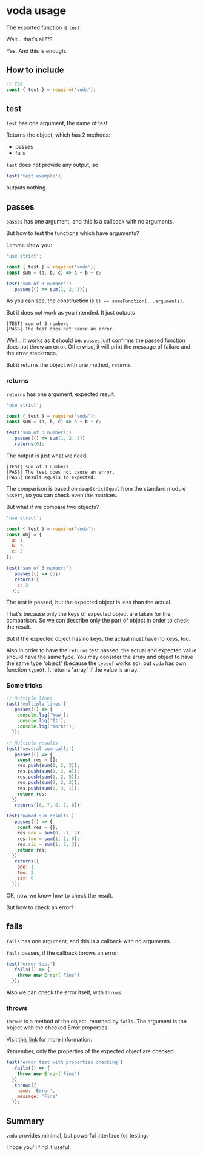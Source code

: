 # voda usage

The exported function is `test`.

Wait... that's all???


Yes. And this is enough.

## How to include

```javascript
// ES6
const { test } = require('voda');
```

## test

`test` has one argument, the name of test.

Returns the object, which has 2 methods:

* passes
* fails

`test` does not provide any output, so

```javascript
test('test example');
```

outputs nothing.

## passes

`passes` has one argument, and this is a callback
with no arguments.

But how to test the functions which have arguments?

Lemme show you:

```javascript
'use strict';

const { test } = require('voda');
const sum = (a, b, c) => a + b + c;

test('sum of 3 numbers')
  .passes(() => sum(1, 2, 3));
```

As you can see, the construction is
`() => someFunction(...arguments)`.

But it does not work as you intended. It just outputs

```
|TEST| sum of 3 numbers
|PASS| The test does not cause an error.
```

Well... it works as it should be. `passes` just confirms
the passed function does not throw an error.
Otherwise, it will print the message of failure and the
error stacktrace.

But it returns the object with one method, `returns`.

### returns

`returns` has one argument, expected result.

```javascript
'use strict';

const { test } = require('voda');
const sum = (a, b, c) => a + b + c;

test('sum of 3 numbers')
  .passes(() => sum(1, 2, 3))
  .returns(6);
```

The output is just what we need:

```
|TEST| sum of 3 numbers
|PASS| The test does not cause an error.
|PASS| Result equals to expected.
```

The comparison is based on `deepStrictEqual` from the
standard module `assert`, so you can check even the matrices.

But what if we compare two objects?

```javascript
'use strict';

const { test } = require('voda');
const obj = {
  a: 1,
  b: 2,
  c: 3
};

test('sum of 3 numbers')
  .passes(() => obj)
  .returns({
    c: 3
  });
```

The test is passed, but the expected object is less than
the actual.

That's because only the keys of expected object are taken
for the comparison. So we can describe only the part of object
in order to check the result.

But if the expected object has no keys, the actual must have
no keys, too.

Also in order to have the `returns` test passed, the actual
and expected value should have the same type.
You may consider the array and object to have the same type
'object' (because the `typeof` works so), but `voda` has own
function `typeOf`. It returns 'array' if the value is array.

### Some tricks

```javascript
// Multiple lines
test('multiple lines')
  .passes(() => {
    console.log('Wow');
    console.log('It');
    console.log('Works');
  });

// Multiple results
test('several sum calls')
  .passes(() => {
    const res = [];
    res.push(sum(1, 2, 3));
    res.push(sum(1, 2, 4));
    res.push(sum(1, 2, 5));
    res.push(sum(2, 2, 3));
    res.push(sum(2, 3, 1));
    return res;
  })
  .returns([6, 7, 8, 7, 6]);

test('named sum results')
  .passes(() => {
    const res = {};
    res.one = sum(0, -1, 2);
    res.two = sum(1, 1, 0);
    res.six = sum(1, 2, 3);
    return res;
  })
  .returns({
    one: 1,
    two: 2,
    six: 6
  });
```

OK, now we know how to check the result.

But how to check an error?

## fails

`fails` has one argument, and this is a callback
with no arguments.

`fails` passes, if the callback throws an error:

```javascript
test('error test')
  .fails(() => {
    throw new Error('Fine')
  });
```

Also we can check the error itself, with `throws`.

### throws

`throws` is a method of the object, returned by `fails`.
The argument is the object with the checked Error properties.

Visit [this link](https://developer.mozilla.org/en-US/docs/Web/JavaScript/Reference/Global_Objects/Error)
for more information.

Remember, only the properties of the expected object
are checked.

```javascript
test('error test with properties checking')
  .fails(() => {
    throw new Error('Fine')
  })
  .throws({
    name: 'Error',
    message: 'Fine'
  });
```

## Summary

`voda` provides minimal, but powerful interface for testing.

I hope you'll find it useful.
